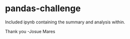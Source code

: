 # pandas-challenge

Included ipynb containing the summary and analysis within. 

Thank you 
-Josue Mares